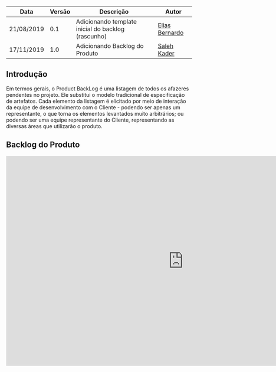 |Data|Versão|Descrição|Autor|
|-|-|-|-|
|21/08/2019|0.1|Adicionando template inicial do backlog (rascunho)|[Elias Bernardo](https://github.com/ebmm01)|
|17/11/2019|1.0|Adicionando Backlog do Produto|[Saleh Kader](https://github.com/devsalula)|


## Introdução

Em termos gerais, o Product BackLog é uma listagem de todos os afazeres pendentes no projeto.  Ele substitui o modelo tradicional de especificação de artefatos. 
Cada elemento da listagem é elicitado por meio de interação da equipe de desenvolvimento com o Cliente - podendo ser apenas um representante, o que torna os elementos levantados muito arbitrários; ou podendo ser uma equipe representante do Cliente, representando as diversas áreas que utilizarão o produto.

## Backlog do Produto

<iframe width="960" height="569" allowfullscreen="true" mozallowfullscreen="true" webkitallowfullscreen="true" frameborder="0" src="https://docs.google.com/spreadsheets/d/e/2PACX-1vSSl3gw6v20TYw14kV-m7HiwgDN0AAHSmG93oNYyqFU50FTyMWAc0rkS3Ots84T6AwVHmkkZ_XG-Ds2/pubhtml?widget=false&amp;headers=false&gridlines=false"></iframe>